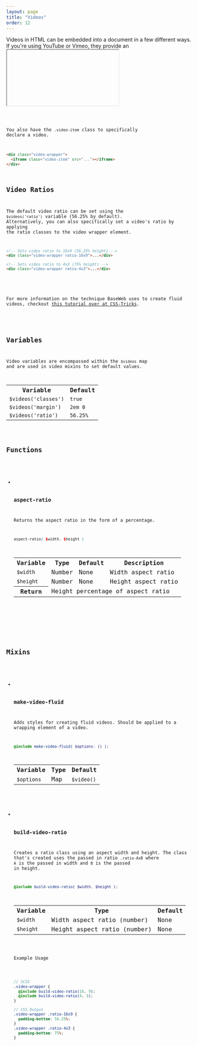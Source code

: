 ```yaml
---
layout: page
title: "Videos"
order: 12
---
```


Videos in HTML can be embedded into a document in a few different ways. If you're using YouTube or Vimeo, they provide an <code><iframe></code> for embedding videos. Flash based video implementations use the `<object>` and `<embed>` elements. And then there is the native HTML5 `<video>` element.

Regardless of the method you use embedding a video, chances are you want that video to be responsive (or fluid). For those cases, you have the `.video-wrapper` element:

```html
<div class="video-wrapper">
  <iframe src="..."></iframe>
</div>
```

<div class="demo">
  <div class="video-wrapper">
    <iframe src="https://player.vimeo.com/video/90881247" width="500" height="281" frameborder="0" allowfullscreen></iframe>
  </div>
</div>

You also have the `.video-item` class to specifically declare a video.

```html
<div class="video-wrapper">
  <iframe class="video-item" src="..."></iframe>
</div>
```

## Video Ratios

The default video ratio can be set using the `$videos('ratio')` variable (56.25% by default). Alternatively, you can also specifically set a video's ratio by applying the ratio classes to the video wrapper element.

```html
<!-- Sets video ratio to 16x9 (56.25% height) -->
<div class="video-wrapper ratio-16x9">...</div>

<!-- Sets video ratio to 4x3 (75% height) -->
<div class="video-wrapper ratio-4x3">...</div>
```

<div class="notice info">
  <p>For more information on the technique BaseWeb uses to create fluid videos, checkout <a href="https://css-tricks.com/NetMag/FluidWidthVideo/Article-FluidWidthVideo.php">this tutorial over at CSS-Tricks</a>.</p>
</div>

## Variables

Video variables are encompassed within the `$videos` map and are used in video mixins to set default values.

<table class="table table-docs">
  <tr>
    <th>Variable</th>
    <th>Default</th>
  </tr>

  <tr>
    <td><code>$videos('classes')</code></td>
    <td><code>true</code></td>
  </tr>
  <tr>
    <td><code>$videos('margin')</code></td>
    <td><code>2em 0</code></td>
  </tr>
  <tr>
    <td><code>$videos('ratio')</code></td>
    <td><code>56.25%</code></td>
  </tr>
</table>

## Functions

<ul class="list list-docs">

<li markdown="1">

### aspect-ratio

Returns the aspect ratio in the form of a percentage.

```scss
aspect-ratio( $width, $height )
```

<table class="table table-docs">
  <tr>
    <th>Variable</th>
    <th>Type</th>
    <th>Default</th>
    <th>Description</th>
  </tr>
  <tr>
    <td><code>$width</code></td>
    <td>Number</td>
    <td><span class="text-soften">None</span></td>
    <td>Width aspect ratio</td>
  </tr>
  <tr>
    <td><code>$height</code></td>
    <td>Number</td>
    <td><span class="text-soften">None</span></td>
    <td>Height aspect ratio</td>
  </tr>
  <tr>
    <th>Return</th>
    <td colspan="3">Height percentage of aspect ratio</td>
  </tr>
</table>

</li>

</ul>

## Mixins

<ul class="list list-docs">

<li markdown="1">

### make-video-fluid

Adds styles for creating fluid videos. Should be applied to a wrapping element of a video.

```scss
@include make-video-fluid( $options: () );
```

<table class="table table-docs">
  <tr>
    <th>Variable</th>
    <th>Type</th>
    <th>Default</th>
  </tr>
  <tr>
    <td><code>$options</code></td>
    <td>Map</td>
    <td><code>$video()</code></td>
  </tr>
</table>

</li>

<li markdown="1">

### build-video-ratio

Creates a ratio class using an aspect width and height. The class that's created uses the passed in ratio `.ratio-AxB` where `A` is the passed in width and `B` is the passed in height.

```scss
@include build-video-ratio( $width, $height );
```

<table class="table table-docs">
  <tr>
    <th>Variable</th>
    <th>Type</th>
    <th>Default</th>
  </tr>
  <tr>
    <td><code>$width</code></td>
    <td>Width aspect ratio (number)</td>
    <td><span class="text-soften">None</span></td>
  </tr>
  <tr>
    <td><code>$height</code></td>
    <td>Height aspect ratio (number)</td>
    <td><span class="text-soften">None</span></td>
  </tr>
</table>

<p class="subheading">Example Usage</p>

```scss
// SCSS
.video-wrapper {
  @include build-video-ratio(16, 9);
  @include build-video-ratio(4, 3);
}

// CSS Output
.video-wrapper .ratio-16x9 {
  padding-bottom: 56.25%;
}
.video-wrapper .ratio-4x3 {
  padding-bottom: 75%;
}
```

</li>

</ul>
